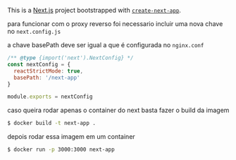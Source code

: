 This is a [Next.js](https://nextjs.org/) project bootstrapped with [`create-next-app`](https://github.com/vercel/next.js/tree/canary/packages/create-next-app).

para funcionar com o proxy reverso foi necessario incluir uma nova chave no `next.config.js`

a chave basePath deve ser igual a que é configurada no `nginx.conf` 

```js
/** @type {import('next').NextConfig} */
const nextConfig = {
  reactStrictMode: true,
  basePath: '/next-app'
}

module.exports = nextConfig
``` 

caso queira rodar apenas o container do next
basta fazer o build da imagem
``` sh
$ docker build -t next-app .
``` 
depois rodar essa imagem em um container 
```sh
$ docker run -p 3000:3000 next-app
```
